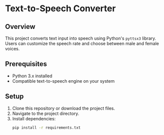 # Text-to-Speech Converter

## Overview
This project converts text input into speech using Python's `pyttsx3` library. Users can customize the speech rate and choose between male and female voices.

## Prerequisites
- Python 3.x installed
- Compatible text-to-speech engine on your system

## Setup
1. Clone this repository or download the project files.
2. Navigate to the project directory.
3. Install dependencies:
   ```bash
   pip install -r requirements.txt
